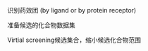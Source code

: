 






识别药效团 (by ligand or by protein receptor)


准备候选的化合物数据集


Virtial screening候选集合，缩小候选化合物范围








